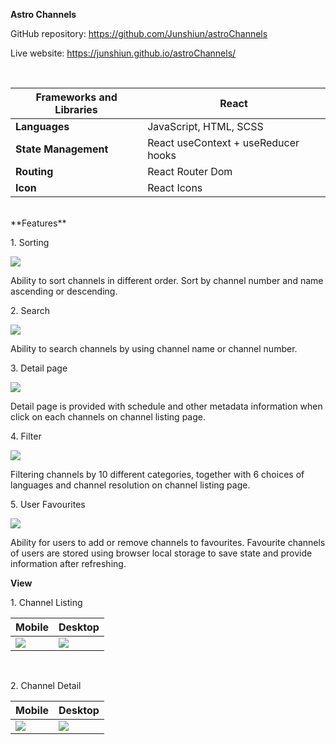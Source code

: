 **Astro Channels**

GitHub repository: <a href="https://github.com/Junshiun/astroChannels" target="_blank">https://github.com/Junshiun/astroChannels</a>

Live website: <a href="https://junshiun.github.io/astroChannels/" target="_blank">https://junshiun.github.io/astroChannels/</a>

<br/>

| **Frameworks and Libraries** | React                               |
| ---------------------------- | ----------------------------------- |
| **Languages**                | JavaScript, HTML, SCSS              |
| **State Management**         | React useContext + useReducer hooks |
| **Routing**                  | React Router Dom                    |
| **Icon**                     | React Icons                         |

<br/>
**Features**

1\. Sorting

<img src="https://drive.google.com/uc?export=view&id=1yK_B2OJPmGwfI-nUyxxMenSIa74--CZA">

Ability to sort channels in different order. Sort by channel number and name ascending or descending.
<br/>

2\. Search

<img src="https://drive.google.com/uc?export=view&id=1tOc50G5C7jfBcRHcv18lOUBQN_u7Uwfu">

Ability to search channels by using channel name or channel number.
<br/>

3\. Detail page

<img src="https://drive.google.com/uc?export=view&id=1msOsCOiDw9lFqQKtumE9LQtxVKpzLWn2">

Detail page is provided with schedule and other metadata information when click on each channels on channel listing page.
<br/>

4\. Filter

<img src="https://drive.google.com/uc?export=view&id=1a6Wah8IywNO37fPWSmDOJfCnRQ1fZVrs">

Filtering channels by 10 different categories, together with 6 choices of languages and channel resolution on channel listing page.
<br/>

5\. User Favourites

<img src="https://drive.google.com/uc?export=view&id=1LBZF-4tOWuz6cD1aQo7F-sdGRR7zJ9fr">

Ability for users to add or remove channels to favourites. Favourite channels of users are stored using browser local storage to save state and provide information after refreshing.
<br/>

**View**

1\. Channel Listing

| **Mobile**                                                                               | **Desktop**                                                                              |
| ---------------------------------------------------------------------------------------- | ---------------------------------------------------------------------------------------- |
| <img src="https://drive.google.com/uc?export=view&id=10a-gXWFGc8WE9TpdyjfwuPhJLeVazg1k"> | <img src="https://drive.google.com/uc?export=view&id=1xhifP8UbGqTk6e_zOlqk8MQbedtGzVDp"> |

 <br/>
 
 2\. Channel Detail

| **Mobile**                                                                               | **Desktop**                                                                              |
| ---------------------------------------------------------------------------------------- | ---------------------------------------------------------------------------------------- |
| <img src="https://drive.google.com/uc?export=view&id=120hJsZf5UxpbDSsZhX-RRTRqEW9-_qGU"> | <img src="https://drive.google.com/uc?export=view&id=1PprqwhFqKmdMd0K78l1BxOPoMFEm8S80"> |

 <br/>
